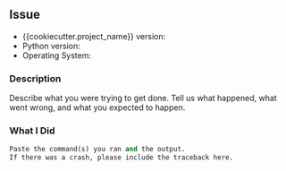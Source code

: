 ## Issue

- {{cookiecutter.project_name}} version:
- Python version:
- Operating System:

### Description

Describe what you were trying to get done.
Tell us what happened, what went wrong, and what you expected to happen.

### What I Did

```python
Paste the command(s) you ran and the output.
If there was a crash, please include the traceback here.
```
